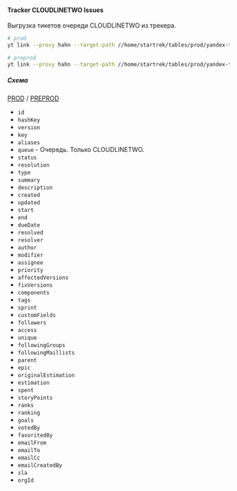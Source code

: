 #### Tracker CLOUDLINETWO Issues

Выгрузка тикетов очереди CLOUDLINETWO из трекера.


```bash
# prod
yt link --proxy hahn --target-path //home/startrek/tables/prod/yandex-team/queue/CLOUDLINETWO/issues --link-path //home/cloud-dwh/data/prod/raw/yt/startrek/yandex-team/queue/CLOUDLINETWO/issues

# preprod
yt link --proxy hahn --target-path //home/startrek/tables/prod/yandex-team/queue/CLOUDLINETWO/issues --link-path //home/cloud-dwh/data/preprod/raw/yt/startrek/yandex-team/queue/CLOUDLINETWO/issues
```

##### Схема

[PROD](https://yt.yandex-team.ru/hahn/navigation?path=//home/cloud-dwh/data/prod/raw/yt/startrek/yandex-team/queue/CLOUDLINETWO/issues) / [PREPROD](https://yt.yandex-team.ru/hahn/navigation?path=//home/cloud-dwh/data/preprod/raw/yt/startrek/yandex-team/queue/CLOUDLINETWO/issues)

- `id`
- `hashKey`
- `version`
- `key`
- `aliases`
- `queue` - Очередь. Только CLOUDLINETWO.
- `status`
- `resolution`
- `type`
- `summary`
- `description`
- `created`
- `updated`
- `start`
- `end`
- `dueDate`
- `resolved`
- `resolver`
- `author`
- `modifier`
- `assignee`
- `priority`
- `affectedVersions`
- `fixVersions`
- `components`
- `tags`
- `sprint`
- `customFields`
- `followers`
- `access`
- `unique`
- `followingGroups`
- `followingMaillists`
- `parent`
- `epic`
- `originalEstimation`
- `estimation`
- `spent`
- `storyPoints`
- `ranks`
- `ranking`
- `goals`
- `votedBy`
- `favoritedBy`
- `emailFrom`
- `emailTo`
- `emailCc`
- `emailCreatedBy`
- `sla`
- `orgId`
